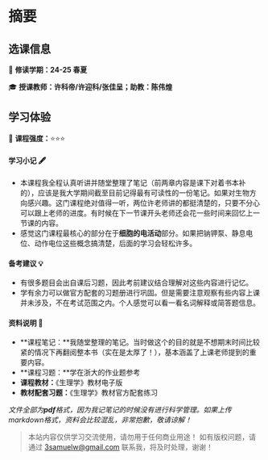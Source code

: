 # 摘要

## 选课信息

🔖 **修读学期：24-25 春夏**

🎓 **授课教师：许科帝/许迎科/张佳呈；助教：陈伟煌**

## 学习体验

🧠 **课程强度：**⭐⭐⭐

#### 学习小记 🖋️

- 本课程我全程认真听讲并随堂整理了笔记（前两章内容是课下对着书本补的），应该是我大学期间截至目前记得最有可读性的一份笔记。如果对生物方向感兴趣。这门课程绝对值得一听，两位许老师讲的都挺清楚的，只要不分心可以跟上老师的进度。有时候在下一节课开头老师还会花一些时间来回忆上一节课的内容。
- 感觉这门课程最核心的部分在于**细胞的电活动**部分。如果把钠钾泵、静息电位、动作电位这些概念搞清楚，后面的学习会轻松许多。

#### 备考建议 💡

- 有很多题目会出自课后习题，因此考前建议结合理解对这些内容进行记忆。
- 学有余力可以做官方配套的习题册进行巩固。但是需要注意观察有些内容上课并未涉及，不在考试范围之内。个人感觉可以看一看名词解释或简答题信息。

#### 资料说明 📎

- **课程笔记：**我随堂整理的笔记。当时做这个的目的就是不想期末时间比较紧的情况下再翻阅整本书（实在是太厚了！），基本涵盖了上课老师提到的重要内容。
- **课程习题：**学在浙大的作业题参考
- **课程教材：**《生理学》教材电子版
- **教材配套习题：**《生理学》教材官方配套练习

*文件全部为**pdf**格式，因为我记笔记的时候没有进行科学管理。如果上传markdown格式，资料会比较混乱，非常抱歉，敬请谅解！*

> 本站内容仅供学习交流使用，请勿用于任何商业用途！
> 如有版权问题，请通过 [3samuelw@gmail.com](mailto:3samuelw@gmail.com) 联系我，将及时处理，谢谢！

